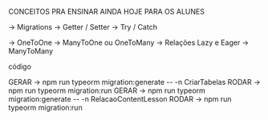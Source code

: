 CONCEITOS PRA ENSINAR AINDA HOJE PARA OS ALUNES

-> Migrations 
-> Getter / Setter
-> Try / Catch

-> OneToOne
-> ManyToOne ou OneToMany
-> Relações Lazy e Eager
-> ManyToMany 


código

GERAR -> npm run typeorm migration:generate -- -n CriarTabelas
RODAR -> npm run typeorm migration:run
GERAR -> npm run typeorm migration:generate -- -n RelacaoContentLesson
RODAR -> npm run typeorm migration:run